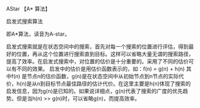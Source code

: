 AStar 【A* 算法】

启发式搜索算法

即A*算法，读音为A-star。

启发式搜索就是在状态空间中的搜索，首先对每一个搜索的位置进行评估，得到最好的位置，再从这个位置进行搜索直到目标。这样可以省略大量无谓的搜索路径，提高了效率。在启发式搜索中，对位置的估价是十分重要的。采用了不同的估价可以有不同的效果。
启发中的估价是用估价函数表示的，如：f(n) = g(n) + h(n)
其中f(n) 是节点n的估价函数，g(n)是在状态空间中从初始节点到n节点的实际代价，h(n)是从n到目标节点最佳路径的估计代价。在这里主要是h(n)体现了搜索的启发信息，因为g(n)是已知的。如果说详细点，g(n)代表了搜索的广度的优先趋势。但是当h(n) >> g(n)时，可以省略g(n)，而提高效率。
